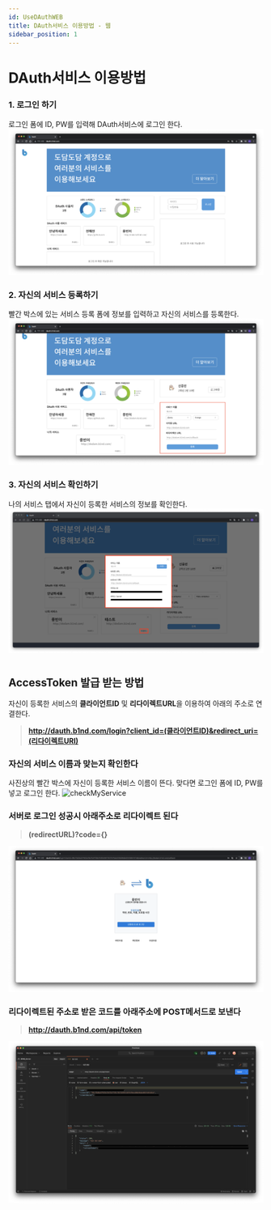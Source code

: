 ```yaml
---
id: UseDAuthWEB
title: DAuth서비스 이용방법 - 웹
sidebar_position: 1
---
```


# <a>DAuth서비스 이용방법</a>

### 1. 로그인 하기

로그인 폼에 ID, PW를 입력해 DAuth서비스에 로그인 한다.
![login](/img/DAuth/DAuthLogin.png)

### 2. 자신의 서비스 등록하기

빨간 박스에 있는 서비스 등록 폼에 정보를 입력하고 자신의 서비스를 등록한다.
![register](/img/DAuth/RegisterService.png)

### 3. 자신의 서비스 확인하기

나의 서비스 탭에서 자신이 등록한 서비스의 정보를 확인한다.
![check](/img/DAuth/CheckService.png)

#

## <a>AccessToken 발급 받는 방법</a>

자신이 등록한 서비스의 **클라이언트ID** 및 **리다이렉트URL**을 이용하여 아래의 주소로 연결한다.

> **http://dauth.b1nd.com/login?client_id=(클라이언트ID)&redirect_uri=(리다이렉트URI)**

### 자신의 서비스 이름과 맞는지 확인한다

사진상의 빨간 박스에 자신이 등록한 서비스 이름이 뜬다. 맞다면 로그인 폼에 ID, PW를 넣고 로그인 한다.
![checkMyService](/img/DAuth/CheckMyService.png)

### 서버로 로그인 성공시 아래주소로 리다이렉트 된다

> **(redirectURL)?code={}**

![serverLogin](/img/DAuth/serverLogin.png)

### 리다이렉트된 주소로 받은 코드를 아래주소에 POST메서드로 보낸다

> **http://dauth.b1nd.com/api/token**

![postman](/img/DAuth/postman.png)
